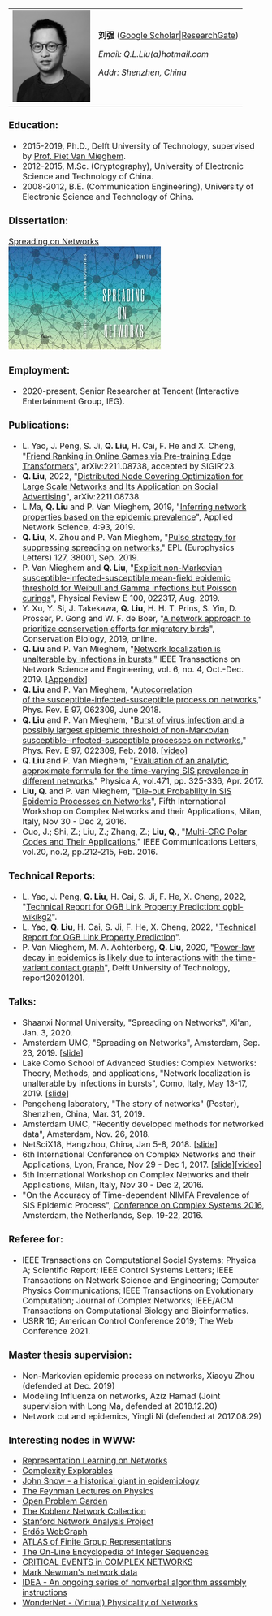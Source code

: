 <font size="3">
<table>
<tr>
<td><img src="img/qiang.jpeg" width="153" /></td>
<td><strong>刘强</strong> (<a href="https://scholar.google.com/citations?user=qNGI9gEAAAAJ" target="_blank" rel="noopener noreferrer">Google Scholar</a>|<a href="https://www.researchgate.net/profile/Qiang_Liu109" target="_blank" rel="noopener noreferrer">ResearchGate</a>)
<p><em>Email: Q.L.Liu(a)hotmail.com</em></p>
<p><em>Addr: Shenzhen, China</em></p>
</td>
</tr>
</table>
<h3><strong>Education:</strong></h3>
<ul>
<li>2015-2019, Ph.D., Delft University of Technology, supervised by <a href="https://www.nas.ewi.tudelft.nl/people/Piet/" target="_blank" rel="noopener noreferrer">Prof. Piet Van Mieghem</a>.</li>
<li>2012-2015, M.Sc. (Cryptography), University of Electronic Science and Technology of China.</li>
<li>2008-2012, B.E. (Communication Engineering), University of Electronic Science and Technology of China.</li>
</ul>
<h3><strong>Dissertation:</strong></h3>
<p><a href="/publications/Dissertation_Qiang_Liu.pdf" target="_blank" rel="noopener noreferrer">Spreading on Networks</a> <br> <img src="img/dissertation_cover.jpg" width="300" />
<p>
<h3><strong>Employment:</strong></h3>
<ul>
<li>2020-present, Senior Researcher at Tencent (Interactive Entertainment Group, IEG).</li>
</ul>
<h3><strong>Publications:</strong></h3>
<ul>
<li>L. Yao, J. Peng, S. Ji, <strong>Q. Liu</strong>, H. Cai, F. He and X. Cheng, "<a href="https://arxiv.org/pdf/2211.08738.pdf" target="_blank" rel="noopener noreferrer">Friend Ranking in Online Games via Pre-training Edge Transformers</a>", arXiv:2211.08738, accepted by SIGIR’23.</li>
<li><strong>Q. Liu</strong>, 2022, "<a href="https://arxiv.org/pdf/2211.08738.pdf" target="_blank" rel="noopener noreferrer">Distributed Node Covering Optimization for Large Scale Networks and Its Application on Social Advertising</a>", arXiv:2211.08738.</li>
<li>L.Ma, <strong>Q. Liu</strong> and P. Van Mieghem, 2019, "<a href="/publications/Ma2019_Article_InferringNetworkPropertiesBase.pdf" target="_blank" rel="noopener noreferrer">Inferring network properties based on the epidemic prevalence</a>", Applied Network Science, 4:93, 2019.</li>
 <li><strong>Q. Liu</strong>, X. Zhou and P. Van Mieghem, "<a href="/publications/EPL2019_pulseSIS_strategy.pdf" target="_blank" rel="noopener noreferrer">Pulse strategy for suppressing spreading on networks</a>," EPL (Europhysics Letters) 127, 38001, Sep. 2019.</li>
<li>P. Van Mieghem and <strong>Q. Liu</strong>, "<a href="/publications/PhysRevE2019_Non_Markovian_SIS_gamma_weibull_lognormal.pdf" target="_blank" rel="noopener noreferrer">Explicit non-Markovian susceptible-infected-susceptible mean-field epidemic threshold for Weibull and Gamma infections but Poisson curings</a>", Physical Review E 100, 022317, Aug. 2019.</li>
<li>Y. Xu, Y. Si, J. Takekawa, <strong>Q. Liu</strong>, H. H. T. Prins, S. Yin, D. Prosser, P. Gong and W. F. de Boer, "<a href="https://onlinelibrary.wiley.com/doi/pdf/10.1111/cobi.13383" target="_blank" rel="noopener noreferrer">A network approach to prioritize conservation efforts for migratory birds</a>", Conservation Biology, 2019, online.</li>
<li><strong>Q. Liu</strong> and P. Van Mieghem, "<a href="/publications/TNSE_SIS_localization_2018.pdf" target="_blank" rel="noopener noreferrer">Network localization is unalterable by infections in bursts</a>," IEEE Transactions on Network Science and Engineering, vol. 6, no. 4, Oct.-Dec. 2019. [<a href="/publications/TNSE_SIS_localization_2018_appendix.pdf" target="_blank" rel="noopener noreferrer">Appendix</a>]</li>
<li><strong>Q. Liu</strong><span style="font-weight: 400;"> and P. Van Mieghem, "<a href="/publications/PhysRevE2018_SIS_autocorrelation.pdf" target="_blank" rel="noopener noreferrer">Autocorrelation of the susceptible-infected-susceptible process on networks</a></span><span style="font-weight: 400;">," Phys. Rev. E 97, 062309, June 2018. </span></li>
<li><strong>Q. Liu</strong> and P. Van Mieghem, "<a href="/publications/PhysRevE2018_largest_non_Markovan_threshold.pdf" target="_blank" rel="noopener noreferrer">Burst of virus infection and a possibly largest epidemic threshold of non-Markovian susceptible-infected-susceptible processes on networks</a>," Phys. Rev. E 97, 022309, Feb. 2018. [<a href="http://audiovideocast.univ-lyon2.fr/avc/courseaccess?id=1781" target="_blank" rel="noopener noreferrer">video</a>]</li>
<li><strong>Q. Liu </strong>and P. Van Mieghem, "<a href="/publications/PhysicaA2017_tanh_comparison.pdf" target="_blank" rel="noopener noreferrer">Evaluation of an analytic, approximate formula for the time-varying SIS prevalence in different networks</a>," Physica A, vol.471, pp. 325-336, Apr. 2017.</li>
<li><b>Liu, Q. </b>and P. Van Mieghem, "<a href="/publications/Workshop_Complex_Networks2016_Die-out_probability.pdf" target="_blank" rel="noopener noreferrer">Die-out Probability in SIS Epidemic Processes on Networks</a>", Fifth International Workshop on Complex Networks and their Applications, Milan, Italy, Nov 30 - Dec 2, 2016.</li>
<li>Guo, J.; Shi, Z.; Liu, Z.; Zhang, Z.; <strong>Liu, Q.</strong>, "<a href="/publications/2016-IEEE Comm. Lett.-Multi-CRC Polar Codes and Their Applications.pdf" target="_blank" rel="noopener noreferrer">Multi-CRC Polar Codes and Their Applications</a>," IEEE Communications Letters, vol.20, no.2, pp.212-215, Feb. 2016.</li>
</ul>
<h3><strong>Technical Reports:</strong></h3>
<ul>
<li>L. Yao, J. Peng, <strong>Q. Liu</strong>, H. Cai, S. Ji, F. He, X. Cheng, 2022, "<a href="https://github.com/yao8839836/ogb_report/blob/main/StarGraph_Text/wikikg2_report.pdf" target="_blank" rel="noopener noreferrer">Technical Report for OGB Link Property Prediction: ogbl-wikikg2</a>".</li>
<li>L. Yao, <strong>Q. Liu</strong>, H. Cai, S. Ji, F. He, X. Cheng, 2022, "<a href="https://github.com/yao8839836/ogb_report/blob/main/ogb_report.pdf" target="_blank" rel="noopener noreferrer">Technical Report for OGB Link Property Prediction</a>".</li>
<li>P. Van Mieghem, M. A. Achterberg, <strong>Q. Liu</strong>, 2020, "<a href="https://www.nas.ewi.tudelft.nl/people/Piet/papers/TUD20201201_non-Markovian_time.pdf" target="_blank" rel="noopener noreferrer">Power-law decay in epidemics is likely due to interactions with the time-variant contact graph</a>", Delft University of Technology, report20201201.</li>
</ul>
<h3><strong>Talks:</strong></h3>
<ul>
<li>Shaanxi Normal University, "Spreading on Networks", Xi'an, Jan. 3, 2020.</li>
<li>Amsterdam UMC, "Spreading on Networks", Amsterdam, Sep. 23, 2019. [<a href="/talks/VUMC_spreading_on_networks.pdf" target="_blank" rel="noopener noreferrer">slide</a>]</li>
<li>Lake Como School of Advanced Studies: Complex Networks: Theory, Methods, and applications, "Network localization is unalterable by infections in bursts", Como, Italy, May 13-17, 2019. [<a href="/talks/NTME.pdf" target="_blank" rel="noopener noreferrer">slide</a>]</li>
<li>Pengcheng laboratory, "The story of networks" (Poster), Shenzhen, China, Mar. 31, 2019.</li>
<li>Amsterdam UMC, "Recently developed methods for networked data", Amsterdam, Nov. 26, 2018.</li>
<li>NetSciX18, Hangzhou, China, Jan 5-8, 2018. [<a title="Synchronized SIS process and a possibly largest non-Markovian threshold" href="/talks/NetSciX18Hangzhou.pdf" target="_blank" rel="noopener noreferrer">slide</a>]</li>
<li>6th International Conference on Complex Networks and their Applications, Lyon, France, Nov 29 - Dec 1, 2017. [<a title="Synchronized SIS process and a possibly largest non-Markovian threshold" href="/talks/complexnetworks17Lyon.pdf" target="_blank" rel="noopener noreferrer">slide</a>][<a href="http://audiovideocast.univ-lyon2.fr/avc/courseaccess?id=1781" target="_blank" rel="noopener noreferrer">video</a>]</li>
<li>5th International Workshop on Complex Networks and their Applications, Milan, Italy, Nov 30 - Dec 2, 2016.</li>
<li>"On the Accuracy of Time-dependent NIMFA Prevalence of SIS Epidemic Process", <a href="http://www.ccs2016.org" target="_blank" rel="noopener noreferrer">Conference on Complex Systems 2016</a>, Amsterdam, the Netherlands, Sep. 19-22, 2016.</li>
</ul>
<h3><strong>Referee for:</strong></h3>
<ul>
<li>IEEE Transactions on Computational Social Systems; Physica A; Scientific Report; IEEE Control Systems Letters; IEEE Transactions on Network Science and Engineering; Computer Physics Communications; IEEE Transactions on Evolutionary Computation; Journal of Complex Networks; IEEE/ACM Transactions on Computational Biology and Bioinformatics. </li>
<li>USRR 16; American Control Conference 2019; The Web Conference 2021.</li>
</ul>
<h3><strong>Master thesis supervision:</strong></h3>
<ul>
<li>Non-Markovian epidemic process on networks, Xiaoyu Zhou (defended at Dec. 2019)</li>
<li>Modeling Influenza on networks, Aziz Hamad (Joint supervision with Long Ma, defended at 2018.12.20)</li>
<li>Network cut and epidemics, Yingli Ni (defended at 2017.08.29)</li>
</ul>
<h3><strong>Interesting nodes in WWW:</strong></h3>
<ul>
<li><a href="http://snap.stanford.edu/proj/embeddings-www/" target="_blank" rel="noopener noreferrer">Representation Learning on Networks</a></li>
<li><a href="http://www.complexity-explorables.org/" target="_blank" rel="noopener noreferrer">Complexity Explorables</a></li>
<li><a href="http://www.ph.ucla.edu/epi/snow.html" target="_blank" rel="noopener noreferrer">John Snow - a historical giant in epidemiology</a></li>
<li><a href="http://www.feynmanlectures.caltech.edu/" target="_blank" rel="noopener noreferrer">The Feynman Lectures on Physics</a></li>
<li><a href="http://www.openproblemgarden.org/" target="_blank" rel="noopener noreferrer">Open Problem Garden</a></li>
<li><a href="http://konect.uni-koblenz.de/" target="_blank" rel="noopener noreferrer">The Koblenz Network Collection</a></li>
<li><a href="http://snap.stanford.edu/" target="_blank" rel="noopener noreferrer">Stanford Network Analysis Project</a></li>
<li><a href="http://web-graph.org/" target="_blank" rel="noopener noreferrer">Erdős WebGraph</a></li>
<li><a href="http://brauer.maths.qmul.ac.uk/Atlas/v3/" target="_blank" rel="noopener noreferrer">ATLAS of Finite Group Representations</a></li>
<li><a href="http://oeis.org/?language=english" target="_blank" rel="noopener noreferrer">The On-Line Encyclopedia of Integer Sequences</a></li>
<li><a href="http://www.if.pw.edu.pl/~agatka/catalogue/main.html" target="_blank" rel="noopener noreferrer">CRITICAL EVENTS in COMPLEX NETWORKS</a></li>
<li><a href="http://www-personal.umich.edu/~mejn/netdata/" target="_blank" rel="noopener noreferrer">Mark Newman's network data</a></li>
<li><a href="https://idea-instructions.com/" target="_blank" rel="noopener noreferrer">IDEA - An ongoing series of nonverbal algorithm assembly instructions</a></li>
<li><a href="http://netwonder.net/" target="_blank" rel="noopener noreferrer">WonderNet - (Virtual) Physicality of Networks</a></li>
</ul>
